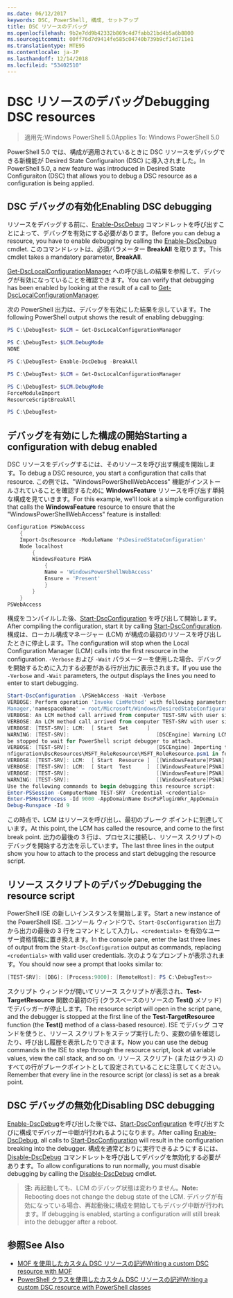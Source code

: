 ```yaml
---
ms.date: 06/12/2017
keywords: DSC, PowerShell, 構成, セットアップ
title: DSC リソースのデバッグ
ms.openlocfilehash: 9b2e7dd9b42332b869c4d7fabb21bd4b5a6b8800
ms.sourcegitcommit: 00ff76d7d9414fe585c04740b739b9cf14d711e1
ms.translationtype: MTE95
ms.contentlocale: ja-JP
ms.lasthandoff: 12/14/2018
ms.locfileid: "53402510"
---
```

# <a name="debugging-dsc-resources"></a><span data-ttu-id="35993-103">DSC リソースのデバッグ</span><span class="sxs-lookup"><span data-stu-id="35993-103">Debugging DSC resources</span></span>

> <span data-ttu-id="35993-104">適用先:Windows PowerShell 5.0</span><span class="sxs-lookup"><span data-stu-id="35993-104">Applies To: Windows PowerShell 5.0</span></span>

<span data-ttu-id="35993-105">PowerShell 5.0 では、構成が適用されているときに DSC リソースをデバッグできる新機能が Desired State Configuraiton (DSC) に導入されました。</span><span class="sxs-lookup"><span data-stu-id="35993-105">In PowerShell 5.0, a new feature was introduced in Desired State Configuraiton (DSC) that allows you to debug a DSC resource as a configuration is being applied.</span></span>

## <a name="enabling-dsc-debugging"></a><span data-ttu-id="35993-106">DSC デバッグの有効化</span><span class="sxs-lookup"><span data-stu-id="35993-106">Enabling DSC debugging</span></span>
<span data-ttu-id="35993-107">リソースをデバッグする前に、[Enable-DscDebug](/powershell/module/PSDesiredStateConfiguration/Enable-DscDebug) コマンドレットを呼び出すことによって、デバッグを有効にする必要があります。</span><span class="sxs-lookup"><span data-stu-id="35993-107">Before you can debug a resource, you have to enable debugging by calling the [Enable-DscDebug](/powershell/module/PSDesiredStateConfiguration/Enable-DscDebug) cmdlet.</span></span>
<span data-ttu-id="35993-108">このコマンドレットは、必須パラメーター **BreakAll** を取ります。</span><span class="sxs-lookup"><span data-stu-id="35993-108">This cmdlet takes a mandatory parameter, **BreakAll**.</span></span>

<span data-ttu-id="35993-109">[Get-DscLocalConfigurationManager](/powershell/module/PSDesiredStateConfiguration/Get-DscLocalConfigurationManager) への呼び出しの結果を参照して、デバッグが有効になっていることを確認できます。</span><span class="sxs-lookup"><span data-stu-id="35993-109">You can verify that debugging has been enabled by looking at the result of a call to [Get-DscLocalConfigurationManager](/powershell/module/PSDesiredStateConfiguration/Get-DscLocalConfigurationManager).</span></span>

<span data-ttu-id="35993-110">次の PowerShell 出力は、デバッグを有効にした結果を示しています。</span><span class="sxs-lookup"><span data-stu-id="35993-110">The following PowerShell output shows the result of enabling debugging:</span></span>


```powershell
PS C:\DebugTest> $LCM = Get-DscLocalConfigurationManager

PS C:\DebugTest> $LCM.DebugMode
NONE

PS C:\DebugTest> Enable-DscDebug -BreakAll

PS C:\DebugTest> $LCM = Get-DscLocalConfigurationManager

PS C:\DebugTest> $LCM.DebugMode
ForceModuleImport
ResourceScriptBreakAll

PS C:\DebugTest>
```


## <a name="starting-a-configuration-with-debug-enabled"></a><span data-ttu-id="35993-111">デバッグを有効にした構成の開始</span><span class="sxs-lookup"><span data-stu-id="35993-111">Starting a configuration with debug enabled</span></span>
<span data-ttu-id="35993-112">DSC リソースをデバッグするには、そのリソースを呼び出す構成を開始します。</span><span class="sxs-lookup"><span data-stu-id="35993-112">To debug a DSC resource, you start a configuration that calls that resource.</span></span>
<span data-ttu-id="35993-113">この例では、"WindowsPowerShellWebAccess" 機能がインストールされていることを確認するために **WindowsFeature** リソースを呼び出す単純な構成を見ていきます。</span><span class="sxs-lookup"><span data-stu-id="35993-113">For this example, we'll look at a simple configuration that calls the **WindowsFeature** resource to ensure that the "WindowsPowerShellWebAccess" feature is installed:</span></span>

```powershell
Configuration PSWebAccess
    {
    Import-DscResource -ModuleName 'PsDesiredStateConfiguration'
    Node localhost
        {
        WindowsFeature PSWA
            {
            Name = 'WindowsPowerShellWebAccess'
            Ensure = 'Present'
            }
        }
    }
PSWebAccess
```
<span data-ttu-id="35993-114">構成をコンパイルした後、[Start-DscConfiguration](/powershell/module/psdesiredstateconfiguration/start-dscconfiguration) を呼び出して開始します。</span><span class="sxs-lookup"><span data-stu-id="35993-114">After compiling the configuration, start it by calling [Start-DscConfiguration](/powershell/module/psdesiredstateconfiguration/start-dscconfiguration).</span></span>
<span data-ttu-id="35993-115">構成は、ローカル構成マネージャー (LCM) が構成の最初のリソースを呼び出したときに停止します。</span><span class="sxs-lookup"><span data-stu-id="35993-115">The configuration will stop when the Local Configuration Manager (LCM) calls into the first resource in the configuration.</span></span>
<span data-ttu-id="35993-116">`-Verbose` および `-Wait` パラメーターを使用した場合、デバッグを開始するために入力する必要がある行が出力に表示されます。</span><span class="sxs-lookup"><span data-stu-id="35993-116">If you use the `-Verbose` and `-Wait` parameters, the output displays the lines you need to enter to start debugging.</span></span>

```powershell
Start-DscConfiguration .\PSWebAccess -Wait -Verbose
VERBOSE: Perform operation 'Invoke CimMethod' with following parameters, ''methodName' = SendConfigurationApply,'className' = MSFT_DSCLocalConfiguration
Manager,'namespaceName' = root/Microsoft/Windows/DesiredStateConfiguration'.
VERBOSE: An LCM method call arrived from computer TEST-SRV with user sid S-1-5-21-2127521184-1604012920-1887927527-108583.
VERBOSE: An LCM method call arrived from computer TEST-SRV with user sid S-1-5-21-2127521184-1604012920-1887927527-108583.
VERBOSE: [TEST-SRV]: LCM:  [ Start  Set      ]
WARNING: [TEST-SRV]:                            [DSCEngine] Warning LCM is in Debug 'ResourceScriptBreakAll' mode.  Resource script processing will
be stopped to wait for PowerShell script debugger to attach.
VERBOSE: [TEST-SRV]:                            [DSCEngine] Importing the module C:\WINDOWS\system32\WindowsPowerShell\v1.0\Modules\PSDesiredStateCo
nfiguration\DscResources\MSFT_RoleResource\MSFT_RoleResource.psm1 in force mode.
VERBOSE: [TEST-SRV]: LCM:  [ Start  Resource ]  [[WindowsFeature]PSWA]
VERBOSE: [TEST-SRV]: LCM:  [ Start  Test     ]  [[WindowsFeature]PSWA]
VERBOSE: [TEST-SRV]:                            [[WindowsFeature]PSWA] Importing the module MSFT_RoleResource in force mode.
WARNING: [TEST-SRV]:                            [[WindowsFeature]PSWA] Resource is waiting for PowerShell script debugger to attach.
Use the following commands to begin debugging this resource script:
Enter-PSSession -ComputerName TEST-SRV -Credential <credentials>
Enter-PSHostProcess -Id 9000 -AppDomainName DscPsPluginWkr_AppDomain
Debug-Runspace -Id 9
```
<span data-ttu-id="35993-117">この時点で、LCM はリソースを呼び出し、最初のブレーク ポイントに到達しています。</span><span class="sxs-lookup"><span data-stu-id="35993-117">At this point, the LCM has called the resource, and come to the first break point.</span></span>
<span data-ttu-id="35993-118">出力の最後の 3 行は、プロセスに接続し、リソース スクリプトのデバッグを開始する方法を示しています。</span><span class="sxs-lookup"><span data-stu-id="35993-118">The last three lines in the output show you how to attach to the process and start debugging the resource script.</span></span>

## <a name="debugging-the-resource-script"></a><span data-ttu-id="35993-119">リソース スクリプトのデバッグ</span><span class="sxs-lookup"><span data-stu-id="35993-119">Debugging the resource script</span></span>

<span data-ttu-id="35993-120">PowerShell ISE の新しいインスタンスを開始します。</span><span class="sxs-lookup"><span data-stu-id="35993-120">Start a new instance of the PowerShell ISE.</span></span>
<span data-ttu-id="35993-121">コンソール ウィンドウで、`Start-DscConfiguration` 出力から出力の最後の 3 行をコマンドとして入力し、`<credentials>` を有効なユーザー資格情報に置き換えます。</span><span class="sxs-lookup"><span data-stu-id="35993-121">In the console pane, enter the last three lines of output from the `Start-DscConfiguration` output as commands, replacing `<credentials>` with valid user credentials.</span></span>
<span data-ttu-id="35993-122">次のようなプロンプトが表示されます。</span><span class="sxs-lookup"><span data-stu-id="35993-122">You should now see a prompt that looks similar to:</span></span>

```powershell
[TEST-SRV]: [DBG]: [Process:9000]: [RemoteHost]: PS C:\DebugTest>>
```

<span data-ttu-id="35993-123">スクリプト ウィンドウが開いてリソース スクリプトが表示され、**Test-TargetResource** 関数の最初の行 (クラスベースのリソースの **Test()** メソッド) でデバッガーが停止します。</span><span class="sxs-lookup"><span data-stu-id="35993-123">The resource script will open in the script pane, and the debugger is stopped at the first line of the **Test-TargetResource** function (the **Test()** method of a class-based resource).</span></span>
<span data-ttu-id="35993-124">ISE でデバッグ コマンドを使うと、リソース スクリプトをステップ実行したり、変数の値を確認したり、呼び出し履歴を表示したりできます。</span><span class="sxs-lookup"><span data-stu-id="35993-124">Now you can use the debug commands in the ISE to step through the resource script, look at variable values, view the call stack, and so on.</span></span> <span data-ttu-id="35993-125">リソース スクリプト (またはクラス) のすべての行がブレークポイントとして設定されていることに注意してください。</span><span class="sxs-lookup"><span data-stu-id="35993-125">Remember that every line in the resource script (or class) is set as a break point.</span></span>

## <a name="disabling-dsc-debugging"></a><span data-ttu-id="35993-126">DSC デバッグの無効化</span><span class="sxs-lookup"><span data-stu-id="35993-126">Disabling DSC debugging</span></span>

<span data-ttu-id="35993-127">[Enable-DscDebug](/powershell/module/PSDesiredStateConfiguration/Enable-DscDebug)を呼び出した後では、[Start-DscConfiguration](/powershell/module/psdesiredstateconfiguration/start-dscconfiguration) を呼び出すたびに構成でデバッガー中断が行われるようになります。</span><span class="sxs-lookup"><span data-stu-id="35993-127">After calling [Enable-DscDebug](/powershell/module/PSDesiredStateConfiguration/Enable-DscDebug), all calls to [Start-DscConfiguration](/powershell/module/psdesiredstateconfiguration/start-dscconfiguration) will result in the configuration breaking into the debugger.</span></span> <span data-ttu-id="35993-128">構成を通常どおりに実行できるようにするには、[Disable-DscDebug](/powershell/module/PSDesiredStateConfiguration/Disable-DscDebug) コマンドレットを呼び出してデバッグを無効化する必要があります。</span><span class="sxs-lookup"><span data-stu-id="35993-128">To allow configurations to run normally, you must disable debugging by calling the [Disable-DscDebug](/powershell/module/PSDesiredStateConfiguration/Disable-DscDebug) cmdlet.</span></span>

><span data-ttu-id="35993-129">**注:** 再起動しても、LCM のデバッグ状態は変わりません。</span><span class="sxs-lookup"><span data-stu-id="35993-129">**Note:** Rebooting does not change the debug state of the LCM.</span></span> <span data-ttu-id="35993-130">デバッグが有効になっている場合、再起動後に構成を開始してもデバッグ中断が行われます。</span><span class="sxs-lookup"><span data-stu-id="35993-130">If debugging is enabled, starting a configuration will still break into the debugger after a reboot.</span></span>

## <a name="see-also"></a><span data-ttu-id="35993-131">参照</span><span class="sxs-lookup"><span data-stu-id="35993-131">See Also</span></span>

- [<span data-ttu-id="35993-132">MOF を使用したカスタム DSC リソースの記述</span><span class="sxs-lookup"><span data-stu-id="35993-132">Writing a custom DSC resource with MOF</span></span>](../resources/authoringResourceMOF.md)
- [<span data-ttu-id="35993-133">PowerShell クラスを使用したカスタム DSC リソースの記述</span><span class="sxs-lookup"><span data-stu-id="35993-133">Writing a custom DSC resource with PowerShell classes</span></span>](../resources/authoringResourceClass.md)
